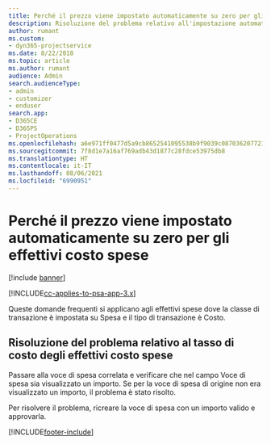 ```yaml
---
title: Perché il prezzo viene impostato automaticamente su zero per gli effettivi costo spese?
description: Risoluzione del problema relativo all'impostazione automatica su zero del prezzo per gli effettivi costo spese.
author: rumant
ms.custom:
- dyn365-projectservice
ms.date: 8/22/2018
ms.topic: article
ms.author: rumant
audience: Admin
search.audienceType:
- admin
- customizer
- enduser
search.app:
- D365CE
- D365PS
- ProjectOperations
ms.openlocfilehash: a6e971ff0477d5a9cb8652541095538b9f9039c0870362077218df609871ed4f
ms.sourcegitcommit: 7f8d1e7a16af769adb43d1877c28fdce53975db8
ms.translationtype: HT
ms.contentlocale: it-IT
ms.lasthandoff: 08/06/2021
ms.locfileid: "6990951"
---
```

# <a name="why-is-the-price-defaulting-to-zero-on-expense-cost-actuals"></a>Perché il prezzo viene impostato automaticamente su zero per gli effettivi costo spese

[!include [banner](../includes/psa-now-project-operations.md)]

[!INCLUDE[cc-applies-to-psa-app-3.x](../includes/cc-applies-to-psa-app-3x.md)]

Queste domande frequenti si applicano agli effettivi spese dove la classe di transazione è impostata su Spesa e il tipo di transazione è Costo.

## <a name="troubleshooting-cost-rates-on-expense-cost-actuals"></a>Risoluzione del problema relativo al tasso di costo degli effettivi costo spese

Passare alla voce di spesa correlata e verificare che nel campo Voce di spesa sia visualizzato un importo. Se per la voce di spesa di origine non era visualizzato un importo, il problema è stato risolto.
 
Per risolvere il problema, ricreare la voce di spesa con un importo valido e approvarla.


[!INCLUDE[footer-include](../includes/footer-banner.md)]